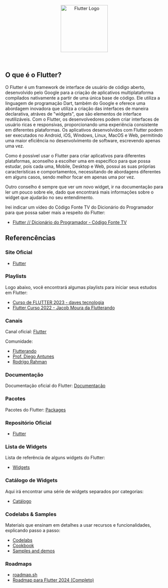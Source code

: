 <p align="center">
    <image src="../logos/flutter-logo.png"  height="150px" alt="Flutter Logo" />
</p>

</br>

## O que é o Flutter?

O Flutter é um framework de interface de usuário de código aberto, desenvolvido pelo Google para a criação de aplicativos multiplataforma compilados nativamente a partir de uma única base de código. Ele utiliza a linguagem de programação Dart, também do Google e oferece uma abordagem inovadora que utiliza a criação das interfaces de maneira declarativa, atráves de "widgets", que são elementos de interface reutilizáveis. Com o Flutter, os desenvolvedores podem criar interfaces de usuário ricas e responsivas, proporcionando uma experiência consistente em diferentes plataformas. Os aplicativos desenvolvidos com Flutter podem ser executados no Android, iOS, Windows, Linux, MacOS e Web, permitindo uma maior eficiência no desenvolvimento de software, escrevendo apenas uma vez.

Como é possível usar o Flutter para criar aplicativos para diferentes plataformas, aconselho a escolher uma em específico para que possa estudar, pois cada uma, Mobile, Desktop e Web, possui as suas próprias características e comportamentos, necessitando de abordagens diferentes em alguns casos, sendo melhor focar em apenas uma por vez.

Outro conselho é sempre que ver um novo widget, ir na documentação para ler um pouco sobre ele, dado que encontrará mais informações sobre o widget que ajudarão no seu entendimento.

Irei indicar um vídeo do Código Fonte TV do Dicionário do Programador para que possa saber mais a respeito do Flutter:

- [Flutter // Dicionário do Programador - Código Fonte TV](https://youtu.be/XkEA4xT34jg?si=t2W_7s3-TyaHVURK/)

## Referencências

### Site Oficial

- [Flutter](https://flutter.dev/)

### Playlists

Logo abaixo, você encontrará algumas playlists para iniciar seus estudos em Flutter:

- [Curso de FLUTTER 2023 - daves tecnologia](https://www.youtube.com/watch?v=fgloD9-8GNE&list=PL5EmR7zuTn_Yu_YV2pT0h0843vRGiTMtx&pp=iAQB/)
- [Flutter Curso 2022 - Jacob Moura da Flutterando](https://www.youtube.com/watch?v=Wdn6peqH9ZQ&list=PLlBnICoI-g-fuy5jZiCufhFip1BlBswI7/)

### Canais

Canal oficial: [Flutter](https://www.youtube.com/@flutterdev/)

Comunidade:
- [Flutterando](https://www.youtube.com/@FlutterandoTV/)
- [Prof. Diego Antunes](https://www.youtube.com/@drantunes/)
- [Rodrigo Rahman](https://www.youtube.com/@rodrigorahman/)

### Documentação

Documentação oficial do Flutter: [Documentação](https://docs.flutter.dev/)

### Pacotes

Pacotes do Flutter: [Packages](https://pub.dev/)

### Repositório Oficial

- [Flutter](https://github.com/flutter/flutter/)

### Lista de Widgets

Lista de referência de alguns widgets do Flutter:

- [Widgets](https://docs.flutter.dev/reference/widgets/)

### Catálogo de Widgets

Aqui irá encontrar uma série de widgets separados por categorias:

- [Catálogo](https://docs.flutter.dev/ui/widgets/)

### Codelabs & Samples

Materiais que ensinam em detalhes a usar recursos e funcionalidades, explicando passo a passo:

- [Codelabs](https://docs.flutter.dev/codelabs/)
- [Cookbook](https://docs.flutter.dev/cookbook)
- [Samples and demos](https://flutter.github.io/samples/#)

### Roadmaps

- [roadmap.sh](https://roadmap.sh/flutter/)
- [Roadmap para Flutter 2024 (Completo)](https://youtu.be/F2o4QRZ-VIE?si=IgAddmDzgunW_vpM/)
